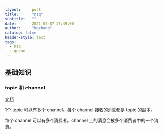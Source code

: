```yaml
---
layout:     post
title:      "nsq"
subtitle:   ""
date:       2021-07-07 17:49:00
author:     "kgzhang"
catalog: false
header-style: text
tags:
  - nsq
  - queue
---
```


## 基础知识

### topic 和 channel
[文档](https://nsq.io/overview/design.html)

1个 topic 可以有多个 channel。每个 channel 接收的消息都是 topic 的副本。

每个 channel 可以有多个消费者。channel 上的消息会被多个消费者中的一个消费。